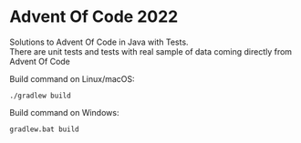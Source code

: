 # Advent Of Code 2022

Solutions to Advent Of Code in Java with Tests.<br />
There are unit tests and tests with real sample of data coming directly from Advent Of Code

Build command on Linux/macOS:
```
./gradlew build
```

Build command on Windows:
```
gradlew.bat build
```
